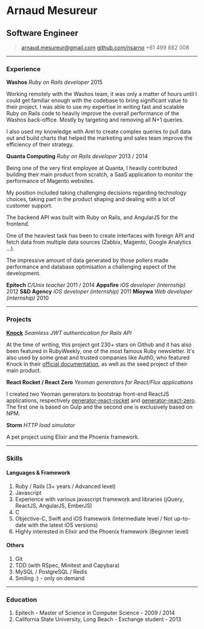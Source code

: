 # Arnaud Mesureur
## Software Engineer

> [arnaud.mesureur@gmail.com](mailto:arnaud.mesureur@gmail.com)
> [github.com/nsarno](https://github.com/nsarno)
> +61 499 882 008

------

### Experience

**Washos** *Ruby on Rails developer* 2015

Working remotely with the Washos team, it was only a matter of hours until I could get familiar enough with the codebase to bring significant value to their project. I was able to use my expertise in writing fast and scalable Ruby on Rails code to heavily improve the overall performance of the Washos back-office. Mostly by targeting and removing all N+1 queries.

I also used my knowledge with Arel to create complex queries to pull data out and build charts that helped the marketing and sales team improve the efficiency of their strategy.

**Quanta Computing** *Ruby on Rails developer* 2013 / 2014

Being one of the very first employee at Quanta, I heavily contributed building their main product from scratch, a SaaS application to monitor the performance of Magento websites.

My position included taking challenging decisions regarding technology choices, taking part in the product shaping and dealing with a lot of customer support.

The backend API was built with Ruby on Rails, and AngularJS for the frontend.

One of the heaviest task has been to create interfaces with foreign API and fetch data from multiple data sources (Zabbix, Magento, Google Analytics ...).

The impressive amount of data generated by those pollers made performance and database optimisation a challenging aspect of the development.

**Epitech** *C/Unix teacher* 2011 / 2014
**Appsfire** *iOS developer (internship)* 2012
**S&D Agency** *iOS developer (internship)* 2011
**Mioywa** *Web developer (internship)* 2010

------

### Projects

**[Knock](https://github.com/nsarno/knock)** *Seamless JWT authentication for Rails API*

At the time of writing, this project got 230+ stars on Github and it has also been featured in RubyWeekly, one of the most famous Ruby newsletter. It's also used by some great and trusted companies like Auth0, who featured Knock in their [official documentation](https://auth0.com/docs/server-apis/rails), as well as the seed project of their main product.

**React Rocket / React Zero** *Yeoman generators for React/Flux applications*

I created two Yeoman generators to bootstrap front-end ReactJS applications, respectively [generator-react-rocket](https://github.com/nsarno/generator-react-rocket) and [generator-react-zero](https://github.com/nsarno/generator-react-zero).
The first one is based on Gulp and the second one is exclusively based on NPM.

**Storm** *HTTP load simulator*

A pet project using Elixir and the Phoenix framework.

------

### Skills

#### Languages & Framework

1. Ruby / Rails (3+ years / Advanced level)
1. Javascript
1. Experience with various javascript framework and libraries (jQuery, ReactJS, AngularJS, EmberJS)
1. C
1. Objective-C, Swift and iOS framework (Intermediate level / Not up-to-date with the latest iOS versions)
1. Highly interested in Elixir and the Phoenix framework (Beginner level)

#### Others

1. Git
1. TDD (with RSpec, Minitest and Capybara)
1. MySQL / PostgreSQL / Redis
1. Smiling :) - only on demand

------

### Education

1. Epitech - Master of Science in Computer Science - 2009 / 2014
1. California State University, Long Beach - Exchange student - 2013
